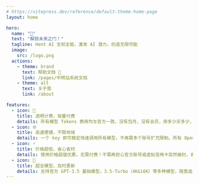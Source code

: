 ```yaml
---
# https://vitepress.dev/reference/default-theme-home-page
layout: home

hero:
  name: "👋"
  text: "解锁未来之门！"
  tagline: Hent AI 全知全能，激发 AI 潜力，创造无限可能
  image:
    src: /logo.png
  actions:
    - theme: brand
      text: 帮助文档 🥂
      link: /pages/中转站系统文档
    - theme: alt
      text: 关于我
      link: /about

features:
  - icon: 💸
    title: 透明计费，按量付费
    details: 所有模型 Tokens 费用均与官方一致，没有包月，没有会员，用多少买多少，永不过期。支持查询用量明细，余额实时掌握。
  - icon: 🌐
    title: 高速便捷，不限地域
    details: 一个 key 即可稳定快速调用所有模型，不再需多个账号扩充限制。所有 OpenAI API 的地方都可以无缝替代。国内服务器也可使用，无地域访问限制。
  - icon: ⚡
    title: 价格超低，省心省时
    details: 使用价格超值优惠，无需付费！不需再担心官方账号或虚拟信用卡突然被封，省心省时！
  - icon: 📝
    title: 超全模型，及时更新
    details: 支持官方 GPT-3.5 基础模型，3.5-Turbo（4K&16K）等多种模型，随意选择。
---
```

